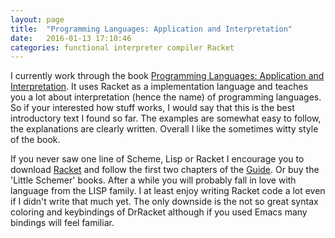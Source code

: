 ```yaml
---
layout: page
title:  "Programming Languages: Application and Interpretation"
date:   2016-01-13 17:10:46
categories: functional interpreter compiler Racket
---
```


I currently work through the book [Programming Languages: Application and Interpretation][plai-book].
It uses Racket as a implementation language and teaches you a lot about interpretation (hence the name)
of programming languages. So if your interested how stuff works, I would say that this is the best introductory
text I found so far. The examples are somewhat easy to follow, the explanations are clearly written. Overall I
like the sometimes witty style of the book.

If you never saw one line of Scheme, Lisp or Racket I encourage you to download [Racket][racket] and follow the
first two chapters of the [Guide][racket-guide]. Or buy the 'Little Schemer' books.
After a while you will probably fall in love with language from the LISP family.
I at least enjoy writing Racket code a lot even if I didn't write that much yet. The only downside is
the not so great syntax coloring and keybindings of DrRacket although if you used Emacs many bindings will feel familiar.

[plai-book]:    http://cs.brown.edu/courses/cs173/2012/book/index.html
[racket]:       http://racket-lang.org
[racket-guide]: https://docs.racket-lang.org/guide/
